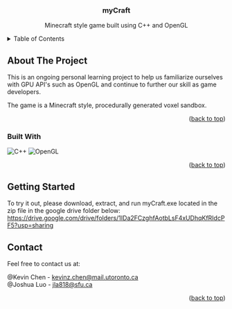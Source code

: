 <!-- PROJECT LOGO 
<br />
<div align="center">
  <a href="https://github.com/github_username/repo_name">
    <img src="images/logo.png" alt="Logo" width="80" height="80">
  </a>
-->

<h3 align="center">myCraft</h3>

  <p align="center">
    Minecraft style game built using C++ and OpenGL
    <br />

<!-- TABLE OF CONTENTS -->
<details>
  <summary>Table of Contents</summary>
  <ol>
    <li>
      <a href="#history-of-development">History of Development</a>
    </li>
    <li>
      <a href="#about-the-project">About The Project</a>
      <ul>
        <li><a href="#built-with">Built With</a></li>
      </ul>
    </li>
    <li>
      <a href="#getting-started">Getting Started</a>
    </li>
    <li><a href="#contact">Contact</a></li>
  </ol>
</details>

<!-- ABOUT THE PROJECT -->
## About The Project

This is an ongoing personal learning project to help us familiarize ourselves with GPU API's such as OpenGL and continue to further our skill as game developers.

The game is a Minecraft style, procedurally generated voxel sandbox.

<p align="right">(<a href="#readme-top">back to top</a>)</p>

### Built With

![C++](https://img.shields.io/badge/c++-%2300599C.svg?style=for-the-badge&logo=c%2B%2B&logoColor=white)
![OpenGL](https://img.shields.io/badge/OpenGL-FFFFFF?style=for-the-badge&logo=opengl)

<p align="right">(<a href="#readme-top">back to top</a>)</p>


<!-- GETTING STARTED -->
## Getting Started

To try it out, please download, extract, and run myCraft.exe located in the zip file in the google drive folder below:
https://drive.google.com/drive/folders/1IDa2FCzghfAotbLsF4xUDhqKfRIdcPF5?usp=sharing

<!-- CONTACT -->
## Contact
Feel free to contact us at:

@Kevin Chen - kevinz.chen@mail.utoronto.ca\
@Joshua Luo - jla818@sfu.ca

<p align="right">(<a href="#readme-top">back to top</a>)</p>

